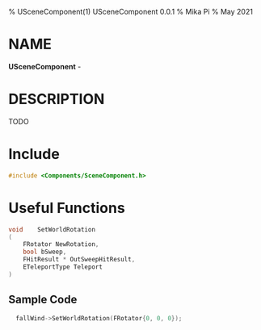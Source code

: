 % USceneComponent(1) USceneComponent 0.0.1
% Mika Pi
% May 2021


# NAME

**USceneComponent** -

# DESCRIPTION
TODO


# Include

```c++
#include <Components/SceneComponent.h>
```

# Useful Functions
```C++
void  	SetWorldRotation
(
    FRotator NewRotation,
    bool bSweep,
    FHitResult * OutSweepHitResult,
    ETeleportType Teleport
)
```

## Sample Code
```C++
  fallWind->SetWorldRotation(FRotator{0, 0, 0});
```
